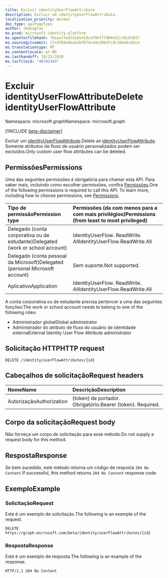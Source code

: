 ```yaml
---
title: Excluir identityUserFlowAttribute
description: Excluir um identityUserFlowAttribute.
localization_priority: Normal
doc_type: apiPageType
author: jkdouglas
ms.prod: microsoft-identity-platform
ms.openlocfilehash: 76eaa73ad22a2e418caf9bff7904422c16c01037
ms.sourcegitcommit: 17cd789abbab2bf674ce4e39b3fcdc1bbebc83ce
ms.translationtype: MT
ms.contentlocale: pt-BR
ms.lasthandoff: 10/23/2020
ms.locfileid: "48742343"
---
```

# <a name="delete-identityuserflowattribute"></a><span data-ttu-id="4c6eb-103">Excluir identityUserFlowAttribute</span><span class="sxs-lookup"><span data-stu-id="4c6eb-103">Delete identityUserFlowAttribute</span></span>

<span data-ttu-id="4c6eb-104">Namespace: microsoft.graph</span><span class="sxs-lookup"><span data-stu-id="4c6eb-104">Namespace: microsoft.graph</span></span>

[!INCLUDE [beta-disclaimer](../../includes/beta-disclaimer.md)]

<span data-ttu-id="4c6eb-105">Excluir um [identityUserFlowAttribute](../resources/identityuserflowattribute.md).</span><span class="sxs-lookup"><span data-stu-id="4c6eb-105">Delete an [identityUserFlowAttribute](../resources/identityuserflowattribute.md).</span></span> <span data-ttu-id="4c6eb-106">Somente atributos de fluxo de usuário personalizados podem ser excluídos.</span><span class="sxs-lookup"><span data-stu-id="4c6eb-106">Only custom user flow attributes can be deleted.</span></span>

## <a name="permissions"></a><span data-ttu-id="4c6eb-107">Permissões</span><span class="sxs-lookup"><span data-stu-id="4c6eb-107">Permissions</span></span>

<span data-ttu-id="4c6eb-p102">Uma das seguintes permissões é obrigatória para chamar esta API. Para saber mais, incluindo como escolher permissões, confira [Permissões](/graph/permissions-reference).</span><span class="sxs-lookup"><span data-stu-id="4c6eb-p102">One of the following permissions is required to call this API. To learn more, including how to choose permissions, see [Permissions](/graph/permissions-reference).</span></span>

|<span data-ttu-id="4c6eb-110">Tipo de permissão</span><span class="sxs-lookup"><span data-stu-id="4c6eb-110">Permission type</span></span>      | <span data-ttu-id="4c6eb-111">Permissões (da com menos para a com mais privilégios)</span><span class="sxs-lookup"><span data-stu-id="4c6eb-111">Permissions (from least to most privileged)</span></span>              |
|:--------------------|:---------------------------------------------------------|
|<span data-ttu-id="4c6eb-112">Delegado (conta corporativa ou de estudante)</span><span class="sxs-lookup"><span data-stu-id="4c6eb-112">Delegated (work or school account)</span></span>|<span data-ttu-id="4c6eb-113">IdentityUserFlow. ReadWrite. All</span><span class="sxs-lookup"><span data-stu-id="4c6eb-113">IdentityUserFlow.ReadWrite.All</span></span>|
|<span data-ttu-id="4c6eb-114">Delegado (conta pessoal da Microsoft)</span><span class="sxs-lookup"><span data-stu-id="4c6eb-114">Delegated (personal Microsoft account)</span></span>| <span data-ttu-id="4c6eb-115">Sem suporte.</span><span class="sxs-lookup"><span data-stu-id="4c6eb-115">Not supported.</span></span>|
|<span data-ttu-id="4c6eb-116">Aplicativo</span><span class="sxs-lookup"><span data-stu-id="4c6eb-116">Application</span></span>|<span data-ttu-id="4c6eb-117">IdentityUserFlow. ReadWrite. All</span><span class="sxs-lookup"><span data-stu-id="4c6eb-117">IdentityUserFlow.ReadWrite.All</span></span>|

<span data-ttu-id="4c6eb-118">A conta corporativa ou de estudante precisa pertencer a uma das seguintes funções:</span><span class="sxs-lookup"><span data-stu-id="4c6eb-118">The work or school account needs to belong to one of the following roles:</span></span>

* <span data-ttu-id="4c6eb-119">Administrador global</span><span class="sxs-lookup"><span data-stu-id="4c6eb-119">Global administrator</span></span>
* <span data-ttu-id="4c6eb-120">Administrador do atributo de fluxo do usuário de identidade externa</span><span class="sxs-lookup"><span data-stu-id="4c6eb-120">External Identity User Flow Attribute administrator</span></span>

## <a name="http-request"></a><span data-ttu-id="4c6eb-121">Solicitação HTTP</span><span class="sxs-lookup"><span data-stu-id="4c6eb-121">HTTP request</span></span>

<!-- { "blockType": "ignored" } -->
```http
DELETE /identity/userFlowAttributes/{id}
```

## <a name="request-headers"></a><span data-ttu-id="4c6eb-122">Cabeçalhos de solicitação</span><span class="sxs-lookup"><span data-stu-id="4c6eb-122">Request headers</span></span>

|<span data-ttu-id="4c6eb-123">Nome</span><span class="sxs-lookup"><span data-stu-id="4c6eb-123">Name</span></span>|<span data-ttu-id="4c6eb-124">Descrição</span><span class="sxs-lookup"><span data-stu-id="4c6eb-124">Description</span></span>|
|:---------------|:----------|
|<span data-ttu-id="4c6eb-125">Autorização</span><span class="sxs-lookup"><span data-stu-id="4c6eb-125">Authorization</span></span>|<span data-ttu-id="4c6eb-p103">{token} de portador. Obrigatório.</span><span class="sxs-lookup"><span data-stu-id="4c6eb-p103">Bearer {token}. Required.</span></span>|

## <a name="request-body"></a><span data-ttu-id="4c6eb-128">Corpo da solicitação</span><span class="sxs-lookup"><span data-stu-id="4c6eb-128">Request body</span></span>

<span data-ttu-id="4c6eb-129">Não forneça um corpo de solicitação para esse método.</span><span class="sxs-lookup"><span data-stu-id="4c6eb-129">Do not supply a request body for this method.</span></span>

## <a name="response"></a><span data-ttu-id="4c6eb-130">Resposta</span><span class="sxs-lookup"><span data-stu-id="4c6eb-130">Response</span></span>

<span data-ttu-id="4c6eb-131">Se bem sucedido, este método retorna um código de resposta `204 No Content`.</span><span class="sxs-lookup"><span data-stu-id="4c6eb-131">If successful, this method returns `204 No Content` response code.</span></span>

## <a name="example"></a><span data-ttu-id="4c6eb-132">Exemplo</span><span class="sxs-lookup"><span data-stu-id="4c6eb-132">Example</span></span>

### <a name="request"></a><span data-ttu-id="4c6eb-133">Solicitação</span><span class="sxs-lookup"><span data-stu-id="4c6eb-133">Request</span></span>

<span data-ttu-id="4c6eb-134">Este é um exemplo de solicitação.</span><span class="sxs-lookup"><span data-stu-id="4c6eb-134">The following is an example of the request.</span></span>

<!-- {
  "blockType": "request",
  "name": "delete_userFlowAttributes"
}
-->

``` http
DELETE https://graph.microsoft.com/beta/identity/userFlowAttributes/{id}
```

### <a name="response"></a><span data-ttu-id="4c6eb-135">Resposta</span><span class="sxs-lookup"><span data-stu-id="4c6eb-135">Response</span></span>

<span data-ttu-id="4c6eb-136">Este é um exemplo de resposta.</span><span class="sxs-lookup"><span data-stu-id="4c6eb-136">The following is an example of the response.</span></span>

<!-- {
  "blockType": "response",
  "truncated": true
}
-->

``` http
HTTP/1.1 204 No Content
```
